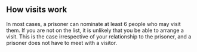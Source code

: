 ##  How visits work

In most cases, a prisoner can nominate at least 6 people who may visit them.
If you are not on the list, it is unlikely that you be able to arrange a
visit. This is the case irrespective of your relationship to the prisoner, and
a prisoner does not have to meet with a visitor.

